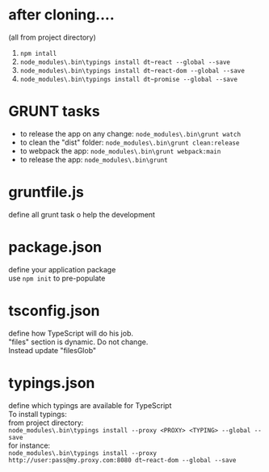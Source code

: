 # after cloning....
(all from project directory)  
1. `npm intall`  
2. `node_modules\.bin\typings install dt~react --global --save`  
3. `node_modules\.bin\typings install dt~react-dom --global --save`  
4. `node_modules\.bin\typings install dt~promise --global --save`  

# GRUNT tasks
- to release the app on any change: `node_modules\.bin\grunt watch`
- to clean the "dist" folder: `node_modules\.bin\grunt clean:release`
- to webpack the app: `node_modules\.bin\grunt webpack:main`
- to release the app: `node_modules\.bin\grunt`

# gruntfile.js
define all grunt task o help the development

# package.json
define your application package  
use `npm init` to pre-populate  

# tsconfig.json
define how TypeScript will do his job.  
"files" section is dynamic. Do not change.  
Instead update "filesGlob"  

# typings.json
define which typings are available for TypeScript  
To install typings:  
  from project directory:  
  `node_modules\.bin\typings install --proxy <PROXY> <TYPING> --global --save`  
  for instance:  
  `node_modules\.bin\typings install --proxy http://user:pass@my.proxy.com:8080 dt~react-dom --global --save`  
